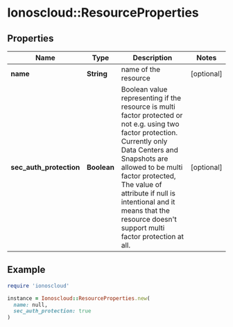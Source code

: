 # Ionoscloud::ResourceProperties

## Properties

| Name | Type | Description | Notes |
| ---- | ---- | ----------- | ----- |
| **name** | **String** | name of the resource | [optional] |
| **sec_auth_protection** | **Boolean** | Boolean value representing if the resource is multi factor protected or not e.g. using two factor protection. Currently only Data Centers and Snapshots are allowed to be multi factor protected, The value of attribute if null is intentional and it means that the resource doesn&#39;t support multi factor protection at all. | [optional] |

## Example

```ruby
require 'ionoscloud'

instance = Ionoscloud::ResourceProperties.new(
  name: null,
  sec_auth_protection: true
)
```

